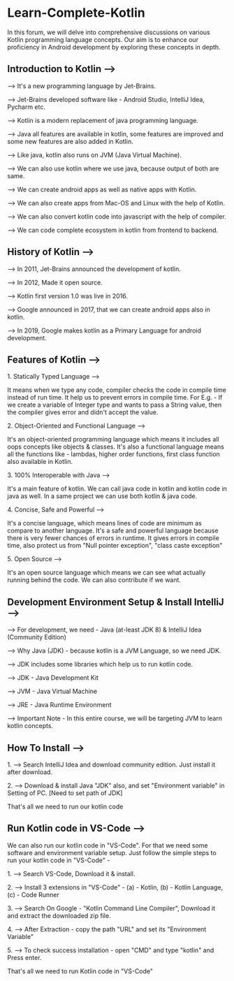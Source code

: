 # Learn-Complete-Kotlin
<p>In this forum, we will delve into comprehensive discussions on various Kotlin programming language concepts.
Our aim is to enhance our proficiency in Android development by exploring these concepts in depth.</p>

<h2>Introduction to Kotlin --></h2>
<p>--> It's a new programming language by Jet-Brains.</p>
<p>--> Jet-Brains developed software like - Android Studio, IntelliJ Idea, Pycharm etc.</p>
<p>--> Kotlin is a modern replacement of java programming language.</p>
<p>--> Java all features are available in kotlin, some features are improved and some new features are also added in Kotlin.</p>
<p>--> Like java, kotlin also runs on JVM (Java Virtual Machine).</p>
<p>--> We can also use kotlin where we use java, because output of both are same.</p>
<p>--> We can create android apps as well as native apps with Kotlin.</p>
<p>--> We can also create apps from Mac-OS and Linux with the help of Kotlin.</p>
<p>--> We can also convert kotlin code into javascript with the help of compiler.</p>
<p>--> We can code complete ecosystem in kotlin from frontend to backend.</p>

<h2>History of Kotlin --></h2>
<p>--> In 2011, Jet-Brains announced the development of kotlin.</p>
<p>--> In 2012, Made it open source.</p>
<p>--> Kotlin first version 1.0 was live in 2016.</p>
<p>--> Google announced in 2017, that we can create android apps also in kotlin.</p>
<p>--> In 2019, Google makes kotlin as a Primary Language for android development.</p>

<h2>Features of Kotlin --></h2>
<p>1. Statically Typed Language --></p>
<p>It means when we type any code, compiler checks the code in compile time instead of run time. 
It help us to prevent errors in compile time. For E.g. - If we create a variable of Integer type and wants to pass a String 
value, then the compiler gives error and didn't accept the value.</p>

<p>2. Object-Oriented and Functional Language --><p>
<p>It's an object-oriented programming language which means it includes all oops concepts like objects & classes. It's also a functional 
language means all the functions like - lambdas, higher order functions, first class function also available in Kotlin.</p>

<p>3. 100% Interoperable with Java --></p>
<p>It's a main feature of kotlin. We can call java code in kotlin and kotlin code in java as well. 
In a same project we can use both kotlin & java code.</p>

<p>4. Concise, Safe and Powerful --></p>
<p>It's a concise language, which means lines of code are minimum as compare to another language. It's a safe and powerful language 
because there is very fewer chances of errors in runtime. It gives errors in compile time, also protect us from 
"Null pointer exception", "class caste exception"</p>

<p>5. Open Source --></p>
<p>It's an open source language which means we can see what actually running behind the code. We can also contribute if we want.</p>

<h2>Development Environment Setup & Install IntelliJ --></h2>
<p>--> For development, we need - Java (at-least JDK 8) & IntelliJ Idea (Community Edition)</p>
<p>--> Why Java (JDK) - because kotlin is a JVM Language, so we need JDK.</p>
<p>--> JDK includes some libraries which help us to run kotlin code.</p>
<p>--> JDK - Java Development Kit</p>
<p>--> JVM - Java Virtual Machine</p>
<p>--> JRE - Java Runtime Environment</p>
<p>--> Important Note - In this entire course, we will be targeting JVM to learn kotlin concepts.</p>
<h2>How To Install --></h2>
<p>1. --> Search IntelliJ Idea and download community edition. Just install it after download.</p>
<p>2. --> Download & install Java "JDK" also, and set "Environment variable" in Setting of PC. [Need to set path of JDK]</p>
<p>That's all we need to run our kotlin code</p>
<h2>Run Kotlin code in VS-Code --></h2>
<p>We can also run our kotlin code in "VS-Code". For that we need some software and environment variable setup. 
Just follow the simple steps to run your kotlin code in "VS-Code" -</p>
<p>1. --> Search VS-Code, Download it & install.</p>
<p>2. --> Install 3 extensions in "VS-Code" - (a) - Kotlin, (b) - Kotlin Language, (c) - Code Runner</p>
<p>3. --> Search On Google - "Kotlin Command Line Compiler", Download it and extract the downloaded zip file.</p>
<p>4. --> After Extraction - copy the path "URL" and set its "Environment Variable"</p>
<p>5. --> To check success installation - open "CMD" and type "kotlin" and Press enter.</p>
<p>That's all we need to run Kotlin code in "VS-Code"</p>